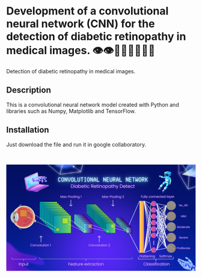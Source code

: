 # Development of a convolutional neural network (CNN) for the detection of diabetic retinopathy in medical images. 👁️👁️👩🏻‍⚕️👨🏻‍⚕️
Detection of diabetic retinopathy in medical images.
 
## Description
This is a convolutional neural network model created with Python and libraries such as Numpy, Matplotlib and TensorFlow.  

## Installation
Just download the file and run it in google collaboratory.

<br>

![img-diabetic-retinopathy-detection](https://github.com/richardrs30/Diabetic_Retinopathy_Detection/blob/main/img-diabetic-retinopathy-detect.png)
